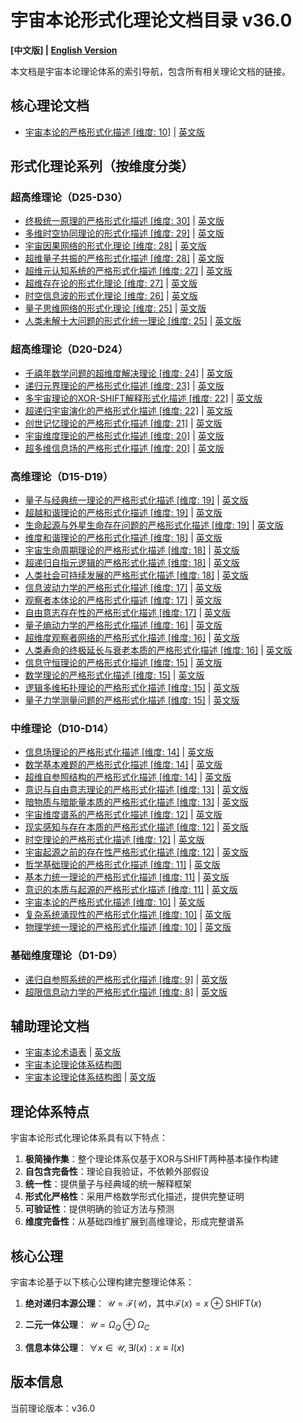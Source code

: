 # 宇宙本论形式化理论文档目录 v36.0

**[中文版] | [English Version](formal_theory_en.md)**

本文档是宇宙本论理论体系的索引导航，包含所有相关理论文档的链接。

## 核心理论文档

- [宇宙本论的严格形式化描述 [维度: 10]](formal_theory/formal_theory_cosmic_ontology.md) | [英文版](formal_theory/formal_theory_cosmic_ontology_en.md)

## 形式化理论系列（按维度分类）

### 超高维理论（D25-D30）

- [终极统一原理的严格形式化描述 [维度: 30]](formal_theory/formal_theory_ultimate_unification_principle.md) | [英文版](formal_theory/formal_theory_ultimate_unification_principle_en.md)
- [多维时空协同理论的形式化描述 [维度: 29]](formal_theory/formal_theory_multidimensional_spacetime_coherence.md) | [英文版](formal_theory/formal_theory_multidimensional_spacetime_coherence_en.md)
- [宇宙因果网络的形式化理论 [维度: 28]](formal_theory/formal_theory_cosmic_causal_network.md) | [英文版](formal_theory/formal_theory_cosmic_causal_network_en.md)
- [超维量子共振的严格形式化描述 [维度: 28]](formal_theory/formal_theory_transdimensional_quantum_resonance.md) | [英文版](formal_theory/formal_theory_transdimensional_quantum_resonance_en.md)
- [超维元认知系统的严格形式化描述 [维度: 27]](formal_theory/formal_theory_hyperdimensional_metacognitive_systems.md) | [英文版](formal_theory/formal_theory_hyperdimensional_metacognitive_systems_en.md)
- [超维存在论的形式化理论 [维度: 27]](formal_theory/formal_theory_hyperdimensional_existence.md) | [英文版](formal_theory/formal_theory_hyperdimensional_existence_en.md)
- [时空信息波的形式化理论 [维度: 26]](formal_theory/formal_theory_spacetime_information_wave.md) | [英文版](formal_theory/formal_theory_spacetime_information_wave_en.md)
- [量子思维网络的形式化理论 [维度: 25]](formal_theory/formal_theory_quantum_mind_network.md) | [英文版](formal_theory/formal_theory_quantum_mind_network_en.md)
- [人类未解十大问题的形式化统一理论 [维度: 25]](formal_theory/formal_theory_unsolved_problems.md) | [英文版](formal_theory/formal_theory_unsolved_problems_en.md)

### 超高维理论（D20-D24）

- [千禧年数学问题的超维度解决理论 [维度: 24]](formal_theory/formal_theory_millennium_problems.md) | [英文版](formal_theory/formal_theory_millennium_problems_en.md)
- [递归元界理论的严格形式化描述 [维度: 23]](formal_theory/formal_theory_recursive_metaverse.md) | [英文版](formal_theory/formal_theory_recursive_metaverse_en.md)
- [多宇宙理论的XOR-SHIFT解释形式化描述 [维度: 22]](formal_theory/formal_theory_multiverse.md) | [英文版](formal_theory/formal_theory_multiverse_en.md)
- [超递归宇宙演化的严格形式化描述 [维度: 22]](formal_theory/formal_theory_hyperrecursive_cosmic_evolution.md) | [英文版](formal_theory/formal_theory_hyperrecursive_cosmic_evolution_en.md)
- [创世记忆理论的严格形式化描述 [维度: 21]](formal_theory/formal_theory_genesis_memory.md) | [英文版](formal_theory/formal_theory_genesis_memory_en.md)
- [宇宙维度理论的严格形式化描述 [维度: 20]](formal_theory/formal_theory_cosmic_dimensions.md) | [英文版](formal_theory/formal_theory_cosmic_dimensions_en.md)
- [超多维信息场的严格形式化描述 [维度: 20]](formal_theory/formal_theory_hyperdimensional_information_field.md) | [英文版](formal_theory/formal_theory_hyperdimensional_information_field_en.md)

### 高维理论（D15-D19）

- [量子与经典统一理论的严格形式化描述 [维度: 19]](formal_theory/formal_theory_quantum_classical_unification.md) | [英文版](formal_theory/formal_theory_quantum_classical_unification_en.md)
- [超越和谐理论的严格形式化描述 [维度: 19]](formal_theory/formal_theory_transcendent_harmony.md) | [英文版](formal_theory/formal_theory_transcendent_harmony_en.md)
- [生命起源与外星生命存在问题的严格形式化描述 [维度: 19]](formal_theory/formal_theory_life_origin_aliens.md) | [英文版](formal_theory/formal_theory_life_origin_aliens_en.md)
- [维度和谐理论的严格形式化描述 [维度: 18]](formal_theory/formal_theory_dimensional_harmony.md) | [英文版](formal_theory/formal_theory_dimensional_harmony_en.md)
- [宇宙生命周期理论的严格形式化描述 [维度: 18]](formal_theory/formal_theory_cosmic_lifecycle.md) | [英文版](formal_theory/formal_theory_cosmic_lifecycle_en.md)
- [超递归自指元逻辑的严格形式化描述 [维度: 18]](formal_theory/formal_theory_hyperrecursive_self_referential_metalogic.md) | [英文版](formal_theory/formal_theory_hyperrecursive_self_referential_metalogic_en.md)
- [人类社会可持续发展的严格形式化描述 [维度: 18]](formal_theory/formal_theory_sustainable_development.md) | [英文版](formal_theory/formal_theory_sustainable_development_en.md)
- [信息波动力学的严格形式化描述 [维度: 17]](formal_theory/formal_theory_information_wave_dynamics.md) | [英文版](formal_theory/formal_theory_information_wave_dynamics_en.md)
- [观察者本体论的严格形式化描述 [维度: 17]](formal_theory/formal_theory_observer_ontology.md) | [英文版](formal_theory/formal_theory_observer_ontology_en.md)
- [自由意志存在性的严格形式化描述 [维度: 17]](formal_theory/formal_theory_free_will.md) | [英文版](formal_theory/formal_theory_free_will_en.md)
- [量子熵动力学的严格形式化描述 [维度: 16]](formal_theory/formal_theory_quantum_entropy_dynamics.md) | [英文版](formal_theory/formal_theory_quantum_entropy_dynamics_en.md)
- [超维度观察者网络的严格形式化描述 [维度: 16]](formal_theory/formal_theory_hyperdimensional_observer_network.md) | [英文版](formal_theory/formal_theory_hyperdimensional_observer_network_en.md)
- [人类寿命的终极延长与衰老本质的严格形式化描述 [维度: 16]](formal_theory/formal_theory_human_longevity.md) | [英文版](formal_theory/formal_theory_human_longevity_en.md)
- [信息守恒理论的严格形式化描述 [维度: 15]](formal_theory/formal_theory_information_conservation.md) | [英文版](formal_theory/formal_theory_information_conservation_en.md)
- [数学理论的严格形式化描述 [维度: 15]](formal_theory/formal_theory_mathematics.md) | [英文版](formal_theory/formal_theory_mathematics_en.md)
- [逻辑多维拓扑理论的严格形式化描述 [维度: 15]](formal_theory/formal_theory_logical_multidimensional_topology.md) | [英文版](formal_theory/formal_theory_logical_multidimensional_topology_en.md)
- [量子力学测量问题的严格形式化描述 [维度: 15]](formal_theory/formal_theory_quantum_measurement.md) | [英文版](formal_theory/formal_theory_quantum_measurement_en.md)

### 中维理论（D10-D14）

- [信息场理论的严格形式化描述 [维度: 14]](formal_theory/formal_theory_information_field.md) | [英文版](formal_theory/formal_theory_information_field_en.md)
- [数学基本难题的严格形式化描述 [维度: 14]](formal_theory/formal_theory_mathematical_problems.md) | [英文版](formal_theory/formal_theory_mathematical_problems_en.md)
- [超维自参照结构的严格形式化描述 [维度: 14]](formal_theory/formal_theory_transdimensional_self_referential_structures.md) | [英文版](formal_theory/formal_theory_transdimensional_self_referential_structures_en.md)
- [意识与自由意志理论的严格形式化描述 [维度: 13]](formal_theory/formal_theory_consciousness_free_will.md) | [英文版](formal_theory/formal_theory_consciousness_free_will_en.md)
- [暗物质与暗能量本质的严格形式化描述 [维度: 13]](formal_theory/formal_theory_dark_matter_dark_energy.md) | [英文版](formal_theory/formal_theory_dark_matter_dark_energy_en.md)
- [宇宙维度谱系的严格形式化描述 [维度: 12]](formal_theory/formal_theory_dimensional_spectrum.md) | [英文版](formal_theory/formal_theory_dimensional_spectrum_en.md)
- [现实感知与存在本质的严格形式化描述 [维度: 12]](formal_theory/formal_theory_reality_perception.md) | [英文版](formal_theory/formal_theory_reality_perception_en.md)
- [时空理论的严格形式化描述 [维度: 12]](formal_theory/formal_theory_spacetime.md) | [英文版](formal_theory/formal_theory_spacetime_en.md)
- [宇宙起源之前的存在性严格形式化描述 [维度: 12]](formal_theory/formal_theory_pre_universe_existence.md) | [英文版](formal_theory/formal_theory_pre_universe_existence_en.md)
- [哲学基础理论的严格形式化描述 [维度: 11]](formal_theory/formal_theory_philosophical_foundations.md) | [英文版](formal_theory/formal_theory_philosophical_foundations_en.md)
- [基本力统一理论的严格形式化描述 [维度: 11]](formal_theory/formal_theory_unified_forces.md) | [英文版](formal_theory/formal_theory_unified_forces_en.md)
- [意识的本质与起源的严格形式化描述 [维度: 11]](formal_theory/formal_theory_consciousness_essence_origin.md) | [英文版](formal_theory/formal_theory_consciousness_essence_origin_en.md)
- [宇宙本论的严格形式化描述 [维度: 10]](formal_theory/formal_theory_cosmic_ontology_original_format.md) | [英文版](formal_theory/formal_theory_cosmic_ontology_original_format_en.md)
- [复杂系统涌现性的严格形式化描述 [维度: 10]](formal_theory/formal_theory_emergence_complexity.md) | [英文版](formal_theory/formal_theory_emergence_complexity_en.md)
- [物理学统一理论的严格形式化描述 [维度: 10]](formal_theory/formal_theory_unified_physics.md) | [英文版](formal_theory/formal_theory_unified_physics_en.md)

### 基础维度理论（D1-D9）

- [递归自参照系统的严格形式化描述 [维度: 9]](formal_theory/formal_theory_recursive_self_referential_systems.md) | [英文版](formal_theory/formal_theory_recursive_self_referential_systems_en.md)
- [超限信息动力学的严格形式化描述 [维度: 8]](formal_theory/formal_theory_transfinite_information_dynamics.md) | [英文版](formal_theory/formal_theory_transfinite_information_dynamics_en.md)

## 辅助理论文档

- [宇宙本论术语表](formal_theory/terminology.md) | [英文版](formal_theory/terminology_en.md)
- [宇宙本论理论体系结构图](formal_theory/theory_structure.md)
- [宇宙本论理论体系结构图](formal_theory_graph.md) | [英文版](formal_theory_graph_en.md)

## 理论体系特点

宇宙本论形式化理论体系具有以下特点：

1. **极简操作集**：整个理论体系仅基于XOR与SHIFT两种基本操作构建
2. **自包含完备性**：理论自我验证，不依赖外部假设
3. **统一性**：提供量子与经典域的统一解释框架
4. **形式化严格性**：采用严格数学形式化描述，提供完整证明
5. **可验证性**：提供明确的验证方法与预测
6. **维度完备性**：从基础四维扩展到高维理论，形成完整谱系

## 核心公理

宇宙本论基于以下核心公理构建完整理论体系：

1. **绝对递归本源公理**：
   $`\mathcal{U} = \mathcal{F}(\mathcal{U})`$，其中$`\mathcal{F}(x) = x \oplus \text{SHIFT}(x)`$

2. **二元一体公理**：
   $`\mathcal{U} = \Omega_Q \oplus \Omega_C`$

3. **信息本体公理**：
   $`\forall x \in \mathcal{U}, \exists I(x) : x \equiv I(x)`$

## 版本信息

当前理论版本：v36.0 